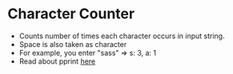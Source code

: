 # Character Counter

- Counts number of times each character occurs in input string.
- Space is also taken as character
- For example, you enter "sass" => s: 3, a: 1
- Read about pprint [here](https://docs.python.org/3/library/pprint.html)
 
